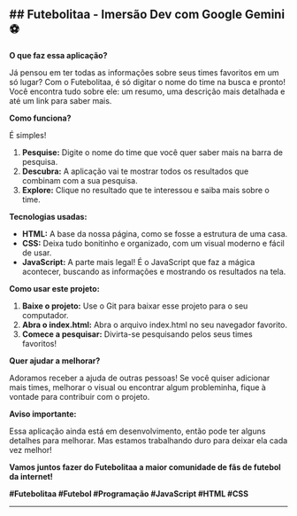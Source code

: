 ## **## Futebolitaa - Imersão Dev com Google Gemini ⚽**

**O que faz essa aplicação?**

Já pensou em ter todas as informações sobre seus times favoritos em um só lugar? Com o Futebolitaa, é só digitar o nome do time na busca e pronto! Você encontra tudo sobre ele: um resumo, uma descrição mais detalhada e até um link para saber mais.

**Como funciona?**

É simples!

1. **Pesquise:** Digite o nome do time que você quer saber mais na barra de pesquisa.
2. **Descubra:** A aplicação vai te mostrar todos os resultados que combinam com a sua pesquisa.
3. **Explore:** Clique no resultado que te interessou e saiba mais sobre o time.

**Tecnologias usadas:**

* **HTML:** A base da nossa página, como se fosse a estrutura de uma casa.
* **CSS:** Deixa tudo bonitinho e organizado, com um visual moderno e fácil de usar.
* **JavaScript:** A parte mais legal! É o JavaScript que faz a mágica acontecer, buscando as informações e mostrando os resultados na tela.

**Como usar este projeto:**

1. **Baixe o projeto:** Use o Git para baixar esse projeto para o seu computador.
2. **Abra o index.html:** Abra o arquivo index.html no seu navegador favorito.
3. **Comece a pesquisar:** Divirta-se pesquisando pelos seus times favoritos!

**Quer ajudar a melhorar?**

Adoramos receber a ajuda de outras pessoas! Se você quiser adicionar mais times, melhorar o visual ou encontrar algum probleminha, fique à vontade para contribuir com o projeto.

**Aviso importante:**

Essa aplicação ainda está em desenvolvimento, então pode ter alguns detalhes para melhorar. Mas estamos trabalhando duro para deixar ela cada vez melhor!

**Vamos juntos fazer do Futebolitaa a maior comunidade de fãs de futebol da internet!** 

**#Futebolitaa #Futebol #Programação #JavaScript #HTML #CSS**

---
